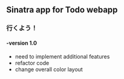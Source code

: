 ## Sinatra app for Todo webapp ##

### 行くよう！ ###

#### -version 1.0 ###
- need to implement additional features
- refactor code
- change overall color layout
